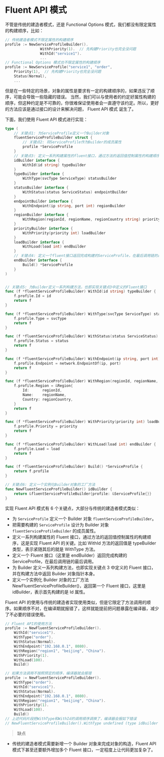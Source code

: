 # Fluent API 模式

不管是传统的建造者模式，还是 Functional Options 模式，我们都没有限定属性的构建顺序，比如：
```go
// 传统建造者模式不限定属性的构建顺序
profile := NewServiceProfileBuilder().
                WithPriority(1).  // 先构建Priority也完全没问题
                WithId("service1").
                ...
// Functional Options 模式也不限定属性的构建顺序
profile := NewServiceProfile("service1", "order",
    Priority(1),  // 先构建Priority也完全没问题
	Status(Normal),
    ...
```

但是在一些特定的场景，对象的属性是要求有一定的构建顺序的，如果违反了顺序，可能会导致一些隐藏的错误。
当然，我们可以与使用者的约定好属性构建的顺序，但这种约定是不可靠的，你很难保证使用者会一直遵守该约定。所以，更好的方法应该是通过接口的设计来解决问题， Fluent API 模式 诞生了。

下面，我们使用 Fluent API 模式进行实现：
```go
type (
    // 关键点1: 为ServiceProfile定义一个Builder对象
	fluentServiceProfileBuilder struct {
        // 关键点2: 将ServiceProfile作为Builder的成员属性
		profile *ServiceProfile
	}
    // 关键点3: 定义一系列构建属性的fluent接口，通过方法的返回值控制属性的构建顺序
	idBuilder interface {
		WithId(id string) typeBuilder
	}
	typeBuilder interface {
		WithType(svcType ServiceType) statusBuilder
	}
	statusBuilder interface {
		WithStatus(status ServiceStatus) endpointBuilder
	}
	endpointBuilder interface {
		WithEndpoint(ip string, port int) regionBuilder
	}
	regionBuilder interface {
		WithRegion(regionId, regionName, regionCountry string) priorityBuilder
	}
	priorityBuilder interface {
		WithPriority(priority int) loadBuilder
	}
	loadBuilder interface {
		WithLoad(load int) endBuilder
	}
	// 关键点4: 定义一个fluent接口返回完成构建的ServiceProfile，在最后调用链的最后调用
	endBuilder interface {
		Build() *ServiceProfile
	}
)


// 关键点5: 为Builder定义一系列构建方法，也即实现关键点3中定义的Fluent接口
func (f *fluentServiceProfileBuilder) WithId(id string) typeBuilder {
	f.profile.Id = id
	return f
}

func (f *fluentServiceProfileBuilder) WithType(svcType ServiceType) statusBuilder {
	f.profile.Type = svcType
	return f
}

func (f *fluentServiceProfileBuilder) WithStatus(status ServiceStatus) endpointBuilder {
	f.profile.Status = status
	return f
}

func (f *fluentServiceProfileBuilder) WithEndpoint(ip string, port int) regionBuilder {
	f.profile.Endpoint = network.EndpointOf(ip, port)
	return f
}

func (f *fluentServiceProfileBuilder) WithRegion(regionId, regionName, regionCountry string) priorityBuilder {
	f.profile.Region = &Region{
		Id:      regionId,
		Name:    regionName,
		Country: regionCountry,
	}
	return f
}

func (f *fluentServiceProfileBuilder) WithPriority(priority int) loadBuilder {
	f.profile.Priority = priority
	return f
}

func (f *fluentServiceProfileBuilder) WithLoad(load int) endBuilder {
	f.profile.Load = load
	return f
}

func (f *fluentServiceProfileBuilder) Build() *ServiceProfile {
	return f.profile
}

// 关键点6: 定义一个实例化Builder对象的工厂方法
func NewFluentServiceProfileBuilder() idBuilder {
	return &fluentServiceProfileBuilder{profile: &ServiceProfile{}}
}
```

实现 Fluent API 模式有 6 个关键点，大部分与传统的建造者模式类似：

- 为 `ServiceProfile` 定义一个 Builder 对象 `fluentServiceProfileBuilder`。
- 把需要构建的 `ServiceProfile` 设计为 Builder 对象 `fluentServiceProfileBuilder` 的成员属性。
- 定义一系列构建属性的 Fluent 接口，通过方法的返回值控制属性的构建顺序，这是实现 Fluent API 的关键。比如 WithId 方法的返回值是 typeBuilder 类型，表示紧随其后的就是 WithType 方法。
- 定义一个 Fluent 接口（这里是 endBuilder）返回完成构建的 ServiceProfile，在最后调用链的最后调用。
- 为 Builder 定义一系列构建方法，也即实现关键点 3 中定义的 Fluent 接口，并在构建方法中返回 Builder 对象指针本身。
- 定义一个实例化 Builder 对象的工厂方法 NewFluentServiceProfileBuilder()，返回第一个 Fluent 接口，这里是 idBuilder，表示首先构建的是 Id 属性。

Fluent API 的使用与传统的建造者实现使用类似，但是它限定了方法调用的顺序。如果顺序不对，在编译期就报错了，这样就能提前把问题暴露在编译器，减少了不必要的错误使用。

```go
// Fluent API的使用方法
profile := NewFluentServiceProfileBuilder().
	WithId("service1").
	WithType("order").
	WithStatus(Normal).
	WithEndpoint("192.168.0.1", 8080).
	WithRegion("region1", "beijing", "China").
	WithPriority(1).
	WithLoad(100).
	Build()

// 如果方法调用不按照预定的顺序，编译器就会报错
profile := NewFluentServiceProfileBuilder().
	WithType("order").
	WithId("service1").
	WithStatus(Normal).
	WithEndpoint("192.168.0.1", 8080).
	WithRegion("region1", "beijing", "China").
	WithPriority(1).
	WithLoad(100).
	Build()
// 上述代码片段把WithType和WithId的调用顺序调换了，编译器会报如下错误
// NewFluentServiceProfileBuilder().WithType undefined (type idBuilder has no field or method WithType)
```

> 缺点

- 传统的建造者模式需要新增一个 Builder 对象来完成对象的构造，Fluent API 模式下甚至还要额外增加多个 Fluent 接口，一定程度上让代码更加复杂了。